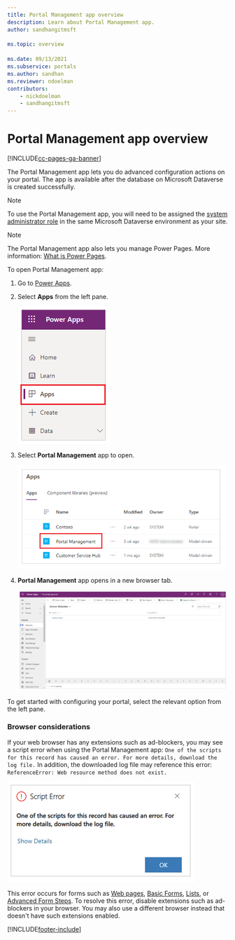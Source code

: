 ```yaml
---
title: Portal Management app overview
description: Learn about Portal Management app.
author: sandhangitmsft

ms.topic: overview

ms.date: 09/13/2021
ms.subservice: portals
ms.author: sandhan
ms.reviewer: ndoelman
contributors:
    - nickdoelman
    - sandhangitmsft
---
```


# Portal Management app overview


[!INCLUDE[cc-pages-ga-banner](../../../includes/cc-pages-ga-banner.md)]

The Portal Management app lets you do advanced configuration actions on your portal. The app is available after the database on Microsoft Dataverse is created successfully.

> [!NOTE]
> To use the Portal Management app, you will need to be assigned the [system administrator role](/power-platform/admin/assign-security-roles) in the same Microsoft Dataverse environment as your site. 

> [!NOTE]
> The Portal Management app also lets you manage Power Pages. More information: [What is Power Pages](/power-pages/introduction).

To open Portal Management app:

1. Go to [Power Apps](https://make.powerapps.com).

1. Select **Apps** from the left pane.

    ![Select Apps.](media/configure-portal/studio-apps.png "Select Apps") 

1. Select **Portal Management** app to open.

    ![Select Portal Management app.](media/configure-portal/portal-management-app.png "Select Portal Management app")

1. **Portal Management** app opens in a new browser tab.

    ![Portal Management app opened.](media/configure-portal/portal-management-app-open.png "Portal Management app opened")

To get started with configuring your portal, select the relevant option from the left pane.

### Browser considerations

If your web browser has any extensions such as ad-blockers, you may see a script error when using the Portal Management app: `One of the scripts for this record has caused an error. For more details, download the log file.` In addition, the downloaded log file may reference this error: `ReferenceError: Web resource method does not exist.` 

![Script error.](media/configure-portal/script-error.png "Script error") 

This error occurs for forms such as [Web pages](web-page.md), [Basic Forms](entity-forms.md), [Lists](entity-lists.md), or [Advanced Form Steps](web-form-steps.md). To resolve this error, disable extensions such as ad-blockers in your browser. You may also use a different browser instead that doesn't have such extensions enabled.


[!INCLUDE[footer-include](../../../includes/footer-banner.md)]
